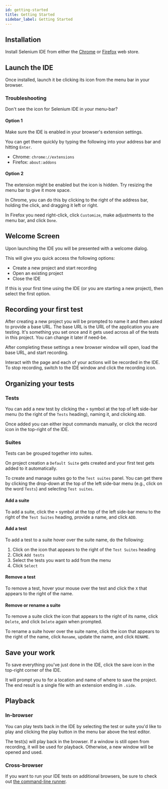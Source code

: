 ```yaml
---
id: getting-started
title: Getting Started
sidebar_label: Getting Started
---
```


## Installation

Install Selenium IDE from either the <a href="https://chrome.google.com/webstore/detail/selenium-ide/mooikfkahbdckldjjndioackbalphokd" target="_blank" rel="noopener noreferrer">Chrome</a> or <a href="https://addons.mozilla.org/en-US/firefox/addon/selenium-ide/" target="_blank" rel="noopener noreferrer">Firefox</a> web store.

## Launch the IDE

Once installed, launch it be clicking its icon from the menu bar in your browser.

### Troubleshooting

Don't see the icon for Selenium IDE in your menu-bar?

#### Option 1

Make sure the IDE is enabled in your browser's extension settings.

You can get there quickly by typing the following into your address bar and hitting `Enter`.

- Chrome: `chrome://extensions`
- Firefox: `about:addons`

#### Option 2

The extension might be enabled but the icon is hidden. Try resizing the menu bar to give it more space.

In Chrome, you can do this by clicking to the right of the address bar, holding the click, and dragging it left or right.

In Firefox you need right-click, click `Customize`, make adjustments to the menu bar, and click `Done`.

## Welcome Screen

Upon launching the IDE you will be presented with a welcome dialog.

This will give you quick access the following options:

- Create a new project and start recording
- Open an existing project
- Close the IDE

If this is your first time using the IDE (or you are starting a new project), then select the first option.

## Recording your first test

After creating a new project you will be prompted to name it and then asked to provide a base URL. The base URL is the URL of the application you are testing. It's something you set once and it gets used across all of the tests in this project. You can change it later if need-be.

After completing these settings a new browser window will open, load the base URL, and start recording.

Interact with the page and each of your actions will be recorded in the IDE. To stop recording, switch to the IDE window and click the recording icon.

## Organizing your tests

### Tests

You can add a new test by clicking the `+` symbol at the top of left side-bar menu (to the right of the `Tests` heading), naming it, and clicking `ADD`.

Once added you can either input commands manually, or click the record icon in the top-right of the IDE.

### Suites

Tests can be grouped together into suites.

On project creation a `Default Suite` gets created and your first test gets added to it automatically.

To create and manage suites go to the `Test suites` panel. You can get there by clicking the drop-down at the top of the left side-bar menu (e.g., click on the word `Tests`) and selecting `Test suites`.

#### Add a suite

To add a suite, click the `+` symbol at the top of the left side-bar menu to the right of the `Test Suites` heading, provide a name, and click `ADD`.

#### Add a test

To add a test to a suite hover over the suite name, do the following:

1. Click on the icon that appears to the right of the `Test Suites` heading
2. Click `Add tests`
3. Select the tests you want to add from the menu
4. Click `Select`

#### Remove a test

To remove a test, hover your mouse over the test and click the `X` that appears to the right of the name.

#### Remove or rename a suite

To remove a suite click the icon that appears to the right of its name, click `Delete`, and click `Delete` again when prompted.

To rename a suite hover over the suite name, click the icon that appears to the right of the name, click `Rename`, update the name, and click `RENAME`.

## Save your work

To save everything you've just done in the IDE, click the save icon in the top-right corner of the IDE.

It will prompt you to for a location and name of where to save the project. The end result is a single file with an extension ending in `.side`.

## Playback

### In-browser

You can play tests back in the IDE by selecting the test or suite you'd like to play and clicking the play button in the menu bar above the test editor.

The test(s) will play back in the browser. If a window is still open from recording, it will be used for playback. Otherwise, a new window will be opened and used.

### Cross-browser

If you want to run your IDE tests on additional browsers, be sure to check out [the command-line runner](command-line-runner.md).
